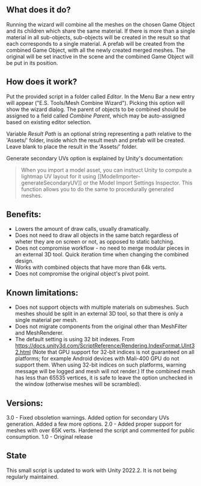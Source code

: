 ## What does it do?
Running the wizard will combine all the meshes on the chosen Game Object and its children which share the same material. If there is more than a single material in all sub-objects, sub-objects will be created in the result so that each corresponds to a single material. A prefab will be created from the combined Game Object, with all the newly created merged meshes. The original will be set inactive in the scene and the combined Game Object will be put in its position.

## How does it work?
Put the provided script in a folder called _Editor_. In the Menu Bar a new entry will appear ("E.S. Tools/Mesh Combine Wizard"). Picking this option will show the wizard dialog. The parent of objects to be combined should be assigned to a field called _Combine Parent_, which may be auto-assigned based on existing editor selection. 

Variable _Result Path_ is an optional string representing a path relative to the 'Assets/' folder, inside which the result mesh and prefab will be created. Leave blank to place the result in the 'Assets/' folder.

Generate secondary UVs option is explained by Unity's documentation:

> When you import a model asset, you can instruct Unity to compute a lightmap UV layout for it using [[ModelImporter-generateSecondaryUV]] or the Model Import Settings Inspector. This function allows you to do the same to procedurally generated meshes.

## Benefits:
* Lowers the amount of draw calls, usually dramatically.
* Does not need to draw all objects in the same batch regardless of wheter they are on screen or not, as opposed to static batching.
* Does not compromise workflow - no need to merge modular pieces in an external 3D tool. Quick iteration time when changing the combined design.
* Works with combined objects that have more than 64k verts.
* Does not compromise the original object's pivot point.

## Known limitations:
* Does not support objects with multiple materials on submeshes. Such meshes should be split in an external 3D tool, so that there is only a single material per mesh.
* Does not migrate components from the original other than MeshFilter and MeshRenderer.
* The default setting is using 32 bit indexes. From https://docs.unity3d.com/ScriptReference/Rendering.IndexFormat.UInt32.html (Note that GPU support for 32-bit indices is not guaranteed on all platforms; for example Android devices with Mali-400 GPU do not support them. When using 32-bit indices on such platforms, warning message will be logged and mesh will not render.) If the combined mesh has less than 65535 vertices, it is safe to leave the option unchecked in the window (otherwise meshes will be scrambled). 

## Versions:
3.0 - Fixed obsoletion warnings. Added option for secondary UVs generation. Added a few more options.
2.0 - Added proper support for meshes with over 65K verts. Hardened the script and commented for public consumption.
1.0 - Original release

## State
This small script is updated to work with Unity 2022.2. It is not being regularly maintained.

